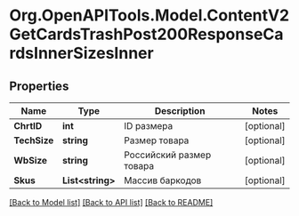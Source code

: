 # Org.OpenAPITools.Model.ContentV2GetCardsTrashPost200ResponseCardsInnerSizesInner

## Properties

Name | Type | Description | Notes
------------ | ------------- | ------------- | -------------
**ChrtID** | **int** | ID размера | [optional] 
**TechSize** | **string** | Размер товара | [optional] 
**WbSize** | **string** | Российский размер товара | [optional] 
**Skus** | **List&lt;string&gt;** | Массив баркодов | [optional] 

[[Back to Model list]](../README.md#documentation-for-models) [[Back to API list]](../README.md#documentation-for-api-endpoints) [[Back to README]](../README.md)

